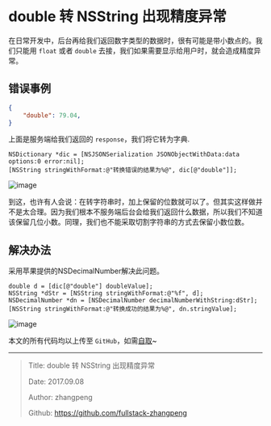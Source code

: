 # double 转 NSString 出现精度异常

在日常开发中，后台再给我们返回数字类型的数据时，很有可能是带小数点的。我们只能用 `float` 或者 `double` 去接，我们如果需要显示给用户时，就会造成精度异常。

## 错误事例

```json
{
    "double": 79.04,
}
```

上面是服务端给我们返回的 `response`，我们将它转为字典.

```objc
NSDictionary *dic = [NSJSONSerialization JSONObjectWithData:data options:0 error:nil];
[NSString stringWithFormat:@"转换错误的结果为%@", dic[@"double"]];
```

![image](http://img.zhangpeng.site/2017/09/08/1.jpeg)

到这，也许有人会说：在转字符串时，加上保留的位数就可以了。但其实这样做并不是太合理。因为我们根本不服务端后台会给我们返回什么数据，所以我们不知道该保留几位小数。同理，我们也不能采取切割字符串的方式去保留小数位数。

## 解决办法

采用苹果提供的NSDecimalNumber解决此问题。

```objc
double d = [dic[@"double"] doubleValue];
NSString *dStr = [NSString stringWithFormat:@"%f", d];
NSDecimalNumber *dn = [NSDecimalNumber decimalNumberWithString:dStr];
[NSString stringWithFormat:@"转换成功的结果为%@", dn.stringValue];
```

![image](http://img.zhangpeng.site/2017/09/08/1.jpeg)

本文的所有代码均以上传至 `GitHub`，如需[自取](https://github.com/fullstack-zhangpeng/P_App_OC.git)~

---

> Title: double 转 NSString 出现精度异常
>
> Date: 2017.09.08
>
> Author: zhangpeng
>
> Github: <https://github.com/fullstack-zhangpeng>
